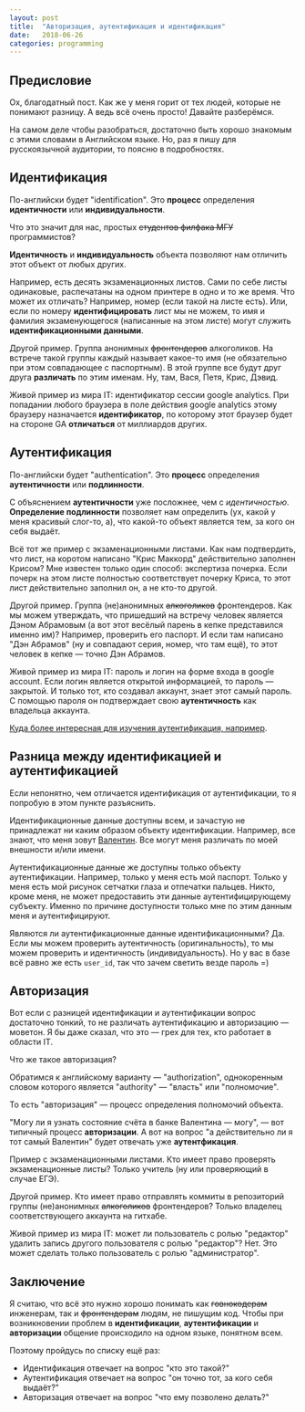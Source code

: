 ```yaml
---
layout: post
title:  "Авторизация, аутентификация и идентификация"
date:   2018-06-26
categories: programming
---
```


## Предисловие
Ох, благодатный пост. Как же у меня горит от тех людей, которые не понимают разницу. А ведь всё очень просто! Давайте разберёмся.

На самом деле чтобы разобраться, достаточно быть хорошо знакомым с этими словами в Английском языке. Но, раз я пишу для русскоязычной аудитории, то поясню в подробностях.

## Идентификация
По-английски будет "identification". Это **процесс** определения **идентичности** или **индивидуальности**.

Что это значит для нас, простых ~~студентов филфака МГУ~~ программистов?

**Идентичность** и **индивидуальность** объекта позволяют нам отличить этот объект от любых других.

Например, есть десять экзаменационных листов. Сами по себе листы одинаковые, распечатаны на одном принтере в одно и то же время. Что может их отличать? Например, номер (если такой на листе есть). Или, если по номеру **идентифицировать** лист мы не можем, то имя и фамилия экзаменующегося (написанные на этом листе) могут служить **идентификационными данными**.

Другой пример. Группа анонимных ~~фронтендеров~~ алкоголиков. На встрече такой группы каждый называет какое-то имя (не обязательно при этом совпадающее с паспортным). В этой группе все будут друг друга **различать** по этим именам. Ну, там, Вася, Петя, Крис, Дэвид.

Живой пример из мира IT: идентификатор сессии google analytics. При попадании любого браузера в поле действия google analytics этому браузеру назначается **идентификатор**, по которому этот браузер будет на стороне GA **отличаться** от миллиардов других.

## Аутентификация
По-английски будет "authentication". Это **процесс** определения **аутентичности** или **подлинности**.

С объяснением **аутентичности** уже посложнее, чем с *идентичностью*. **Определение подлинности** позволяет нам определить (ух, какой у меня красивый слог-то, а), что какой-то объект является тем, за кого он себя выдаёт.

Всё тот же пример с экзаменационными листами. Как нам подтвердить, что лист, на коротом написано "Крис Маккорд" действительно заполнен Крисом? Мне известен только один способ: экспертиза почерка. Если почерк на этом листе полностью соответствует почерку Криса, то этот лист действительно заполнил он, а не кто-то другой.

Другой пример. Группа (не)анонимных ~~алкоголиков~~ фронтендеров. Как мы можем утверждать, что пришедший на встречу человек является Дэном Абрамовым (а вот этот весёлый парень в кепке представился именно им)? Например, проверить его паспорт. И если там написано "Дэн Абрамов" (ну и совпадают серия, номер, что там ещё), то этот человек в кепке — точно Дэн Абрамов.

Живой пример из мира IT: пароль и логин на форме входа в google account. Если логин является открытой информацией, то пароль — закрытой. И только тот, кто создавал аккаунт, знает этот самый пароль. С помощью пароля он подтверждает свою **аутентичность** как владельца аккаунта.

[Куда более интересная для изучения аутентификация, например](https://ru.wikipedia.org/wiki/%D0%A6%D0%B8%D1%84%D1%80%D0%BE%D0%B2%D0%BE%D0%B9_%D1%81%D0%B5%D1%80%D1%82%D0%B8%D1%84%D0%B8%D0%BA%D0%B0%D1%82).

## Разница между идентификацией и аутентификацией
Если непонятно, чем отличается идентификация от аутентификации, то я попробую в этом пункте разъяснить.

Идентификационные данные доступны всем, и зачастую не принадлежат ни каким образом объекту идентификации. Например, все знают, что меня зовут [Валентин](https://ivalentinee.github.io/about). Все могут меня различать по моей внешности и/или имени.

Аутентификационные данные же доступны только объекту аутентификации. Например, только у меня есть мой паспорт. Только у меня есть мой рисунок сетчатки глаза и отпечатки пальцев. Никто, кроме меня, не может предоставить эти данные аутентифицирующему субъекту. Именно по причине доступности только мне по этим данным меня и аутентифицируют.

Являются ли аутентификационные данные идентификационными? Да. Если мы можем проверить аутентичность (оригинальность), то мы можем проверить и идентичность (индивидуальность). Но у вас в базе всё равно же есть `user_id`, так что зачем светить везде пароль =)

## Авторизация
Вот если с разницей идентификации и аутентификации вопрос достаточно тонкий, то не различать аутентификацию и авторизацию — моветон. Я бы даже сказал, что это — грех для тех, кто работает в области IT.

Что же такое авторизация?

Обратимся к английскому варианту — "authorization", однокоренным словом которого является "authority" — "власть" или "полномочие".

То есть "авторизация" — процесс определения полномочий объекта.

"Могу ли я узнать состояние счёта в банке Валентина — могу", — вот типичный процесс **авторизации**. А вот на вопрос "а действительно ли я тот самый Валентин" будет отвечать уже **аутентфикация**.

Пример с экзаменационными листами. Кто имеет право проверять экзаменационные листы? Только учитель (ну или проверяющий в случае ЕГЭ).

Другой пример. Кто имеет право отправлять коммиты в репозиторий группы (не)анонимных ~~алкоголиков~~ фронтендеров? Только владелец соответствующего аккаунта на гитхабе.

Живой пример из мира IT: может ли пользователь с ролью "редактор" удалить запись другого пользователя с ролью "редактор"? Нет. Это может сделать только пользователь с ролью "администратор".

## Заключение
Я считаю, что всё это нужно хорошо понимать как ~~говнокодерам~~ инженерам, так и ~~фронтендерам~~ людям, не пишущим код. Чтобы при возникновении проблем в **идентификации**, **аутентификации** и **авторизации** общение происходило на одном языке, понятном всем.

Поэтому пройдусь по списку ещё раз:
- Идентификация отвечает на вопрос "кто это такой?"
- Аутентификация отвечает на вопрос "он точно тот, за кого себя выдаёт?"
- Авторизация отвечает на вопрос "что ему позволено делать?"
